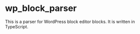 # wp_block_parser

This is a parser for WordPress block editor blocks. It is written in TypeScript.
